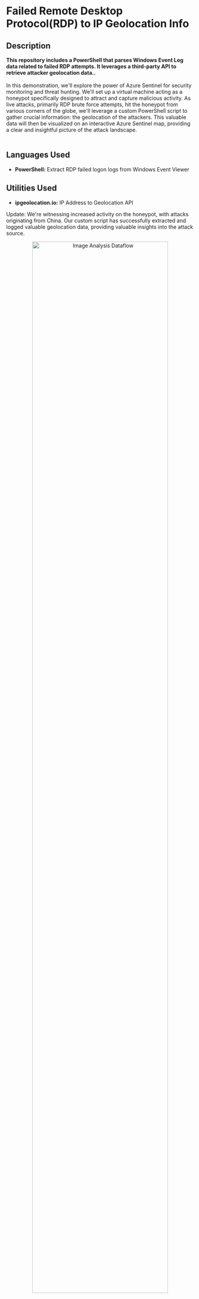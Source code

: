 <h1>Failed Remote Desktop Protocol(RDP) to IP Geolocation Info</h1>

<h2>Description</h2>
<b>This repository includes a PowerShell that parses Windows Event Log data related to failed RDP attempts. It leverages a third-party API to retrieve attacker geolocation data..</b>
<br/>
<br/>
In this demonstration, we'll explore the power of Azure Sentinel for security monitoring and threat hunting. We'll set up a virtual machine acting as a honeypot specifically designed to attract and capture malicious activity. As live attacks, primarily RDP brute force attempts, hit the honeypot from various corners of the globe, we'll leverage a custom PowerShell script to gather crucial information: the geolocation of the attackers. This valuable data will then be visualized on an interactive Azure Sentinel map, providing a clear and insightful picture of the attack landscape.
<br />
<br />

<p align="center">

  
</p>
<h2>Languages Used</h2>

- <b>PowerShell:</b> Extract RDP failed logon logs from Windows Event Viewer 

<h2>Utilities Used</h2>

- <b>ipgeolocation.io:</b> IP Address to Geolocation API

Update: We're witnessing increased activity on the honeypot, with attacks originating from China. Our custom script has successfully extracted and logged valuable geolocation data, providing valuable insights into the attack source.

<p align="center">
<img src="https://github.com/Sophi-E/Sentinel-lab/assets/42657684/c674364c-afab-4b1a-8c59-e2983192f8da"  height="85%" width="85%" alt="Image Analysis Dataflow" />
  
</p>


<h2>Custom logs on Log Analytics workspace</h2>

<p align="center">
  
<img src = "https://github.com/Sophi-E/Sentinel-lab/assets/42657684/dbebc63b-a61a-419f-bab9-9b75f7ca7e57" height="85%" width="85%" alt="Image Analysis Dataflow"/>
</p>

<h2>World map of incoming attacks after 2 hours (built custom logs including geodata)</h2>

<p align="center">

<img src="https://github.com/Sophi-E/Sentinel-lab/assets/42657684/ea7bf037-4017-4aa3-92da-1c208edf253c" height="85%" width="85%" alt="Image Analysis Dataflow"/>
</p>


<!--
 ```diff
- text in red
+ text in green
! text in orange
# text in gray
@@ text in purple (and bold)@@
```
--!>
